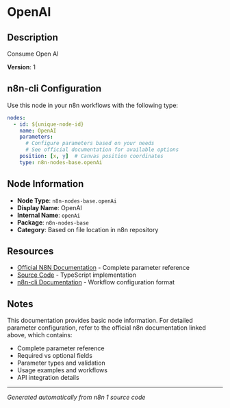 # OpenAI

## Description

Consume Open AI

**Version**: 1

## n8n-cli Configuration

Use this node in your n8n workflows with the following type:

```yaml
nodes:
  - id: ${unique-node-id}
    name: OpenAI
    parameters:
      # Configure parameters based on your needs
      # See official documentation for available options
    position: [x, y]  # Canvas position coordinates
    type: n8n-nodes-base.openAi
```

## Node Information

- **Node Type**: `n8n-nodes-base.openAi`
- **Display Name**: OpenAI
- **Internal Name**: `openAi`
- **Package**: `n8n-nodes-base`
- **Category**: Based on file location in n8n repository

## Resources

- [Official N8N Documentation](https://docs.n8n.io/integrations/builtin/app-nodes/n8n-nodes-base.openai/) - Complete parameter reference
- [Source Code](https://github.com/n8n-io/n8n/blob/master/packages/nodes-base/nodes/OpenAi/OpenAi.node.ts) - TypeScript implementation
- [n8n-cli Documentation](https://github.com/edenreich/n8n-cli) - Workflow configuration format

## Notes

This documentation provides basic node information. For detailed parameter configuration, 
refer to the official n8n documentation linked above, which contains:

- Complete parameter reference
- Required vs optional fields
- Parameter types and validation
- Usage examples and workflows
- API integration details

---
*Generated automatically from n8n 1 source code*
